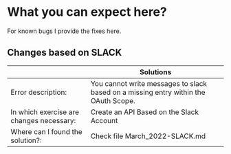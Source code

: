 #  What you can expect here?
For known bugs I provide the fixes here.

## Changes based on SLACK

| | Solutions|
|---|-----|
| Error description:  | You cannot write messages to slack based on a missing entry within the OAuth Scope.|
| In which exercise are changes necessary:  | Create an API Based on the Slack Account|
| Where can I found the solution?:  | Check file March_2022-SLACK.md|


